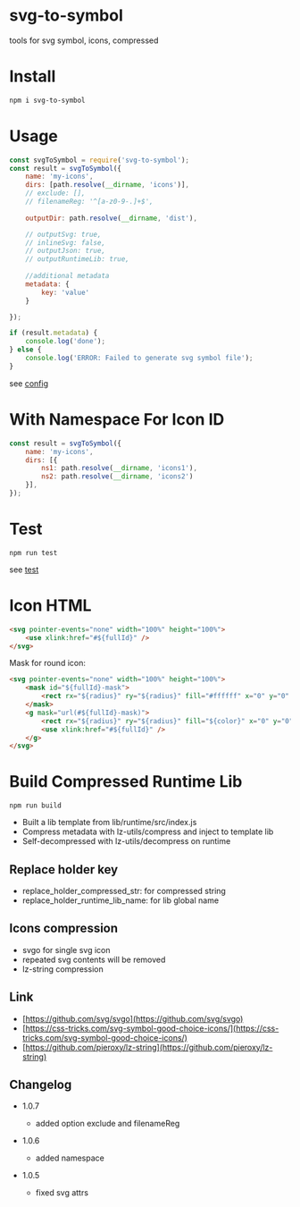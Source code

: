 # svg-to-symbol
tools for svg symbol, icons, compressed

# Install
```sh
npm i svg-to-symbol
```

# Usage
```js
const svgToSymbol = require('svg-to-symbol');
const result = svgToSymbol({
    name: 'my-icons',
    dirs: [path.resolve(__dirname, 'icons')],
    // exclude: [],
    // filenameReg: '^[a-z0-9-.]+$',
    
    outputDir: path.resolve(__dirname, 'dist'),

    // outputSvg: true,
    // inlineSvg: false,
    // outputJson: true,
    // outputRuntimeLib: true,
    
    //additional metadata
    metadata: {
        key: 'value'
    }

});

if (result.metadata) {
    console.log('done');
} else {
    console.log('ERROR: Failed to generate svg symbol file');
}
```
see [config](lib/config.js)
# With Namespace For Icon ID
```js
const result = svgToSymbol({
    name: 'my-icons',
    dirs: [{
        ns1: path.resolve(__dirname, 'icons1'),
        ns2: path.resolve(__dirname, 'icons2')
    }],
});
```

# Test
```
npm run test
```
see [test](test/test.js)

# Icon HTML
```html
<svg pointer-events="none" width="100%" height="100%">
    <use xlink:href="#${fullId}" />
</svg>
```
Mask for round icon:
```html
<svg pointer-events="none" width="100%" height="100%">
    <mask id="${fullId}-mask">
        <rect rx="${radius}" ry="${radius}" fill="#ffffff" x="0" y="0" width="100%" height="100%" />
    </mask>
    <g mask="url(#${fullId}-mask)">
        <rect rx="${radius}" ry="${radius}" fill="${color}" x="0" y="0" width="100%" height="100%" />
        <use xlink:href="#${fullId}" />
    </g>
</svg>
```

# Build Compressed Runtime Lib
```
npm run build
```
* Built a lib template from lib/runtime/src/index.js
* Compress metadata with lz-utils/compress and inject to template lib
* Self-decompressed with lz-utils/decompress on runtime

## Replace holder key
* replace_holder_compressed_str: for compressed string
* replace_holder_runtime_lib_name: for lib global name

## Icons compression
* svgo for single svg icon
* repeated svg contents will be removed
* lz-string compression
## Link
* [https://github.com/svg/svgo](https://github.com/svg/svgo)
* [https://css-tricks.com/svg-symbol-good-choice-icons/](https://css-tricks.com/svg-symbol-good-choice-icons/)
* [https://github.com/pieroxy/lz-string](https://github.com/pieroxy/lz-string)


## Changelog

* 1.0.7
    * added option  exclude and filenameReg

* 1.0.6 
    * added namespace 

* 1.0.5 
    * fixed svg attrs